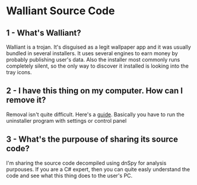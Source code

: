 # Walliant Source Code

## 1 - What's Walliant?
Walliant is a trojan. It's disguised as a legit wallpaper app and it was usually bundled in
several installers. It uses several engines to earn money by probably publishing user's data.
Also the installer most commonly runs completely silent, so the only way to discover it installed
is looking into the tray icons.

## 2 - I have this thing on my computer. How can I remove it?
Removal isn't quite difficult. Here's a [guide](https://howtoremove.guide/walliant-virus).
Basically you have to run the uninstaller program with settings or control panel

## 3 - What's the purpouse of sharing its source code?
I'm sharing the source code decompiled using dnSpy for analysis purpouses.
If you are a C# expert, then you can quite easly understand the code
and see what this thing does to the user's PC.
